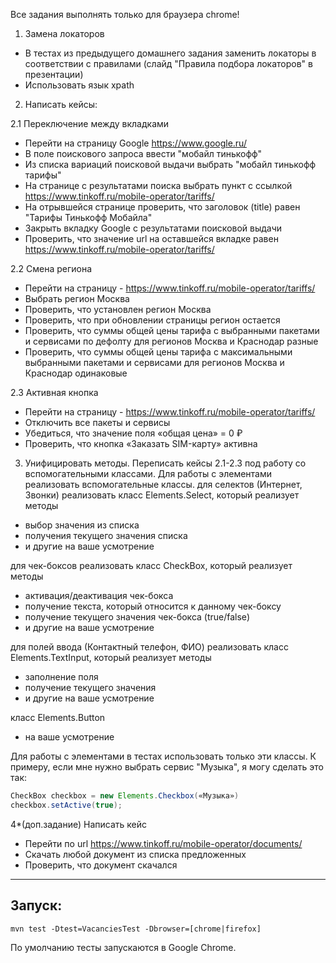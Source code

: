 Все задания выполнять только для браузера chrome!

1. Замена локаторов
- В тестах из предыдущего домашнего задания заменить локаторы в соответствии с правилами (слайд "Правила подбора локаторов" в презентации)
- Использовать язык xpath

2. Написать кейсы:

2.1 Переключение между вкладками
- Перейти на страницу Google https://www.google.ru/
- В поле поискового запроса ввести "мобайл тинькофф"
- Из списка вариаций поисковой выдачи выбрать "мобайл тинькофф тарифы"
- На странице с результатами поиска выбрать пункт с ссылкой https://www.tinkoff.ru/mobile-operator/tariffs/
- На отрывшейся странице проверить, что заголовок (title) равен "Тарифы Тинькофф Мобайла"
- Закрыть вкладку Google с результатами поисковой выдачи
- Проверить, что значение url на оставшейся вкладке равен https://www.tinkoff.ru/mobile-operator/tariffs/

2.2 Смена региона
- Перейти на страницу - https://www.tinkoff.ru/mobile-operator/tariffs/
- Выбрать регион Москва
- Проверить, что установлен регион Москва
- Проверить, что при обновлении страницы регион остается
- Проверить, что суммы общей цены тарифа с выбранными пакетами и сервисами по дефолту для регионов Москва и Краснодар разные
- Проверить, что суммы общей цены тарифа с максимальными выбранными пакетами и сервисами для регионов Москва и Краснодар одинаковые

2.3 Активная кнопка
- Перейти на страницу - https://www.tinkoff.ru/mobile-operator/tariffs/
- Отключить все пакеты и сервисы
- Убедиться, что значение поля «общая цена» = 0 ₽
- Проверить, что кнопка «Заказать SIM-карту» активна

3. Унифицировать методы. Переписать кейсы 2.1-2.3 под работу со вспомогательными классами.
Для работы с элементами реализовать вспомогательные классы.
для селектов (Интернет, Звонки) реализовать класс Elements.Select, который реализует методы
- выбор значения из списка
- получения текущего значения списка
- и другие на ваше усмотрение

для чек-боксов реализовать класс CheckBox, который реализует методы
- активация/деактивация чек-бокса
- получение текста, который относится к данному чек-боксу
- получение текущего значения чек-бокса (true/false)
- и другие на ваше усмотрение

для полей ввода (Контактный телефон, ФИО) реализовать класс Elements.TextInput, который реализует методы
- заполнение поля
- получение текущего значения
- и другие на ваше усмотрение

класс Elements.Button
- на ваше усмотрение

Для работы с элементами в тестах использовать только эти классы. К примеру, если мне нужно выбрать сервис "Музыка", я могу сделать это так:
```java
CheckBox checkbox = new Elements.Checkbox(«Музыка»)
checkbox.setActive(true);
```

4\*(доп.задание) Написать кейс
- Перейти по url https://www.tinkoff.ru/mobile-operator/documents/
- Скачать любой документ из списка предложенных
- Проверить, что документ скачался
<hr>

## Запуск: ##

``mvn test -Dtest=VacanciesTest -Dbrowser=[chrome|firefox]``

По умолчанию тесты запускаются в Google Chrome.
